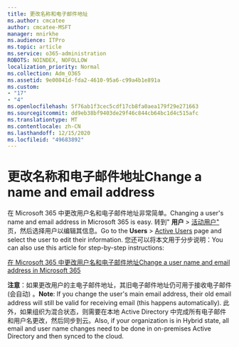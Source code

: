 ```yaml
---
title: 更改名称和电子邮件地址
ms.author: cmcatee
author: cmcatee-MSFT
manager: mnirkhe
ms.audience: ITPro
ms.topic: article
ms.service: o365-administration
ROBOTS: NOINDEX, NOFOLLOW
localization_priority: Normal
ms.collection: Adm_O365
ms.assetid: 9e00841d-fda2-4610-95a6-c99a4b1e891a
ms.custom:
- "17"
- "4"
ms.openlocfilehash: 5f76ab1f3cec5cdf17cb8fa0aea179f29e271663
ms.sourcegitcommit: dd9eb38bf9403de29f46c844cb64bc1d4c515afc
ms.translationtype: MT
ms.contentlocale: zh-CN
ms.lasthandoff: 12/15/2020
ms.locfileid: "49683892"
---
```

# <a name="change-a-name-and-email-address"></a><span data-ttu-id="fa456-102">更改名称和电子邮件地址</span><span class="sxs-lookup"><span data-stu-id="fa456-102">Change a name and email address</span></span>

<span data-ttu-id="fa456-103">在 Microsoft 365 中更改用户名和电子邮件地址非常简单。</span><span class="sxs-lookup"><span data-stu-id="fa456-103">Changing a user's name and email address in Microsoft 365 is easy.</span></span> <span data-ttu-id="fa456-104">转到" **用户** \> [活动用户"](https://go.microsoft.com/fwlink/p/?linkid=834822) 页，然后选择用户以编辑其信息。</span><span class="sxs-lookup"><span data-stu-id="fa456-104">Go to the **Users** \> [Active Users](https://go.microsoft.com/fwlink/p/?linkid=834822) page and select the user to edit their information.</span></span> <span data-ttu-id="fa456-105">您还可以将本文用于分步说明：</span><span class="sxs-lookup"><span data-stu-id="fa456-105">You can also use this article for step-by-step instructions:</span></span>
  
[<span data-ttu-id="fa456-106">在 Microsoft 365 中更改用户名和电子邮件地址</span><span class="sxs-lookup"><span data-stu-id="fa456-106">Change a user name and email address in Microsoft 365</span></span>](https://docs.microsoft.com/microsoft-365/admin/add-users/change-a-user-name-and-email-address)
  
 <span data-ttu-id="fa456-107">**注意**：如果更改用户的主电子邮件地址，其旧电子邮件地址仍可用于接收电子邮件 (会自动) 。</span><span class="sxs-lookup"><span data-stu-id="fa456-107">**Note**: If you change the user's main email address, their old email address will still be valid for receiving email (this happens automatically).</span></span> <span data-ttu-id="fa456-108">此外，如果组织为混合状态，则需要在本地 Active Directory 中完成所有电子邮件和用户名更改，然后同步到云。</span><span class="sxs-lookup"><span data-stu-id="fa456-108">Also, if your organization is in Hybrid state, all email and user name changes need to be done in on-premises Active Directory and then synced to the cloud.</span></span>